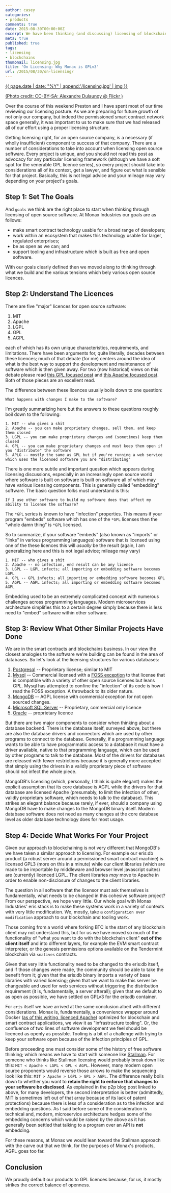 ```yaml
---
author: casey
categories:
- products
comments: true
date: 2015-08-30T00:00:00Z
excerpt: We have been thinking (and discussing) licensing of blockchain tech and tooling a lot internally recently. Here's what we think.
meta: true
published: true
tags:
- licensing
- blockchains
thumbnail: licensing.jpg
title: 'On Licensing: Why Monax is GPLv3'
url: /2015/08/30/on-licensing/
---
```


[{{ page.date | date: "%Y" | append:'/licensing.jpg' | img }}](https://www.flickr.com/photos/adulau/3011878917/)

[(Photo credit: CC-BY-SA: Alexandre Dulaunoy @ Flickr )](https://www.flickr.com/photos/adulau/)

Over the course of this weekend Preston and I have spent most of our time reviewing our licensing posture. As we are preparing for future growth of not only our company, but indeed the permissioned smart contract network space generally, it was important to us to make sure that we had released all of our effort using a proper licensing structure.

Getting licensing right, for an open source company, is a necessary (if wholly insufficient) component to success of that company. There are a number of considerations to take into account when licensing open source software. Every project is unique, and you should not read this post as advocacy for any particular licensing framework (although we have a soft spot for the venerable GPL licence series), so every project should take into considerations all of its context, get a lawyer, and figure out what is sensible for that project. Basically, this is not legal advice and your mileage may vary depending on your project's goals.

## Step 1: Set The Goals

And `goals` we think are the right place to start when thinking through licensing of open source software. At Monax Industries our goals are as follows:

* make smart contract technology usable for a broad range of developers;
* work within an ecosystem that makes this technology usable for larger, regulated enterprises;
* be as open as we can; and
* support tooling and infrastructure which is built as free and open software.

With our goals clearly defined then we moved along to thinking through what we build and the various tensions which bely various open source licences.

## Step 2: Understand The Licences

There are five "major" licences for open source software:

1. MIT
2. Apache
3. LGPL
4. GPL
5. AGPL

each of which has its own unique characteristics, requirements, and limitations. There have been arguments for, quite literally, decades between these licences; much of that debate (for me) centers around the idea of what is the best way to support the development and maintenance of software which is then given away. For two (now historical) views on this debate please read [this GPL focused post](http://www.gnu.org/philosophy/enforcing-gpl.en.html) and [this Apache focused post](http://blog.p2pfoundation.net/why-apache-defeated-the-gpl-license-developer-freedom-vs-user-freedom/2013/01/21). Both of those pieces are an excellent read.

The difference between these licences usually boils down to one question:

```
What happens with changes I make to the software?
```

I'm greatly summarizing here but the answers to these questions roughly boil down to the following:

```
1. MIT -- who gives a shit
2. Apache -- you can make proprietary changes, sell them, and keep them closed
3. LGPL -- you can make proprietary changes and (sometimes) keep them closed
4. GPL -- you can make proprietary changes and must keep them open if you "distribute" the software
5. APLG -- mostly the same as GPL but if you're running a web service which uses the licensed software you are "distributing"
```

There is one more subtle and important question which appears during licensing discussions, especially in an increasingly open source world where software is built on software is built on software all of which may have various licensing components. This is generally called "embedding" software. The basic question folks must understand is this:

```
If I use other software to build my software does that affect my ability to license the software?
```

The `*GPL` series is known to have "infection" properties. This means if your program "embeds" software which has one of the `*GPL` licenses then the "whole damn thing" is `*GPL` licensed.

So to summarize, if your software "embeds" (also known as "imports" or "links" in various programming languages) software that is licensed using one of the these licences this will *usually* be the result (again, I am generalizing here and this is not legal advice; mileage may vary)

```
1. MIT -- who gives a shit
2. Apache -- no infection, end result can be any licence
3. LGPL -- LGPL infects; all importing or embedding software becomes LGPL
4. GPL -- GPL infects; all importing or embedding software becomes GPL
5. AGPL -- AGPL infects; all importing or embedding software becomes AGPL
```

Embedding used to be an extremely complicated concept with numerous challenges across programming languages. Modern microservices architecture simplifies this to a certain degree simply because there is less need to "embed" software within other software.

## Step 3: Review What Other Similar Projects Have Done

We are in the smart contracts and blockchains business. In our view the closest analogies to the software we're building can be found in the area of databases. So let's look at the licensing structures for various databases:

1. [Postgresql](http://www.postgresql.org/about/licence/) -- Proprietary license; similar to MIT
2. [Mysql](http://www.mysql.com/about/legal/) -- Commercial licensed with a [FOSS exception](http://www.mysql.com/about/legal/licensing/foss-exception/) to that license that is compatible with a variety of other open source licenses but leans GPL. Mysql has attempted to confine the "infection" of its code is how I read the FOSS exception. A throwback to its older nature.
3. [MongoDB](https://www.mongodb.org/about/licensing/) -- AGPL license with commercial exception for not open sourced changes.
4. [Microsoft SQL Server](http://www.microsoft.com/en-us/Licensing/product-licensing/sql-server-2014.aspx#tab=2) -- Proprietary, commercial only licence
5. [Oracle](http://docs.oracle.com/database/121/DBLIC/editions.htm#DBLIC116) -- proprietary licence

But there are two major components to consider when thinking about a database backend. There is the database itself, surveyed above, but there are also the database drivers and connectors which are used by other programs to connect to the database. Generally, if a programming language wants to be able to have programmatic access to a database it must have a driver available, native to that programming language, which can be used by other programs to talk to the database. Most of the drivers for databases are released with fewer restrictions because it is generally more accepted that simply using the drivers in a validly proprietary piece of software should not infect the whole piece.

MongoDB's licensing (which, personally, I think is quite elegant) makes the explicit assumption that its core database is AGPL while the drivers for that database are licensed Apache (presumably, to limit the infection of other, validly proprietary software, which needs to talk to the database). This strikes an elegant balance because rarely, if ever, should a company using MongoDB have to make changes to the MongoDB binary itself. Modern database software does not need as many changes at the core database level as older database technology does for most usage.

## Step 4: Decide What Works For Your Project

Given our approach to blockchaining is not very different that MongoDB's we have taken a similar approach to licensing. For example our eris:db product (a robust server around a permissioned smart contract machine) is licensed GPL3 (more on this in a minute) while our client libraries (which are made to be importable by middleware and browser level javascript suites) are (currently) licenced LGPL. The client libraries *may* move to Apache in order to enable non-disclosure of changes to the client libraries.

The question in all software that the licensor must ask themselves is fundamentally, what needs to be changed in this cohesive software project? From our perspective, we hope very little. Our whole goal with Monax Industries' eris stack is to make these systems work in a variety of contexts with very little modification. We, mostly, take a `configuration over modification` approach to our blockchain and tooling work.

Those coming from a world where forking BTC is the start of any blockchain client may not understand this, but for us we have moved so much of the functionality of "what you want to do with the blockchain client" **out of the client itself** and into different layers, for example the EVM smart contract interpreter, or the genesis permissions options available on the Tendermint blockchain via `snatives` contracts.

Given that very little functionality need to be changed to the eris:db itself, and if those changes were made, the community should be able to take the benefit from it; given that the eris:db binary imports a variety of base libraries with varied licensing; given that we want to make this server be changeable and used for web services without triggering the distribution requirement (it is, fundamentally, a server afterall); given that we default to as open as possible, we have settled on GPLv3 for the eris:db container.

For `eris` itself we have arrived at the same conclusion albeit with different considerations. Monax is, fundamentally, a convenience wrapper around Docker ([as of this writing, licenced Apache](https://github.com/docker/docker/blob/master/LICENSE)) optimized for blockchain and smart contract applications, we view it as "infrastructure tooling". Or, the confluence of two lines of software development we feel should be licenced as openly as possible. Tooling is a bit of a challenge with trying to keep your software open because of the infection principles of GPL.

Before proceeding one must consider some of the history of free software thinking; which means we have to start with someone like [Stallman](https://en.wikipedia.org/wiki/Richard_Stallman). For someone who thinks like Stallman licensing would probably break down like this: `MIT < Apache < LGPL < GPL < AGPL`. However, many modern open source proponents would reverse those arrows to make the sequencing look like this: `MIT > Apache > LGPL > GPL > AGPL`. The difference really boils down to whether you want to **retain the right to enforce that changes to your software be disclosed**. As explained in the p2p blog post linked to above, for many developers, the second interpretation is better (admittedly, MIT is sometimes left out of that array because of its lack of patent protections) because there is less of a consideration as to the infection and embedding questions. As I said before some of the consideration is technical and, modern, microservice architecture hedges some of the embedding concerns which would be raised by the above as it has generally been settled that talking to a program over an API is **not** embedding.

For these reasons, at Monax we would lean toward the Stallman approach with the carve out that we think, for the purposes of Monax's products, AGPL goes too far.

## Conclusion

We proudly default our products to GPL licences because, for us, it mostly strikes the correct balance of openness.
